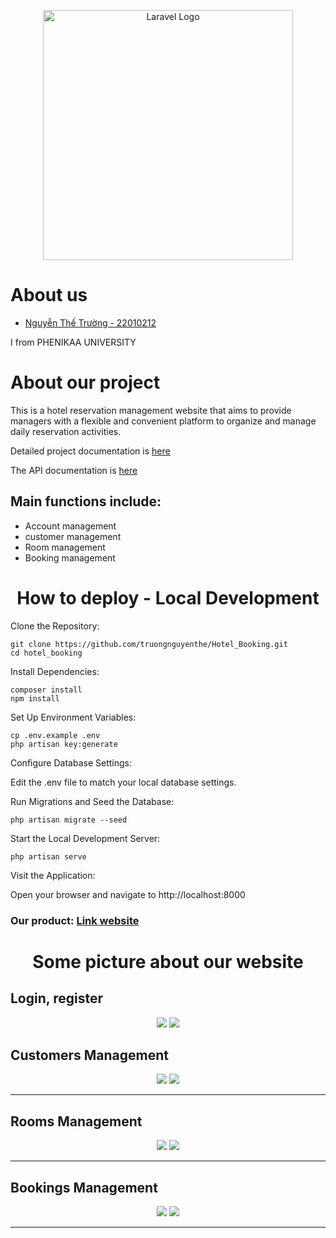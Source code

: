 <p align="center"><a href="https://laravel.com" target="_blank"><img src="https://raw.githubusercontent.com/laravel/art/master/logo-lockup/5%20SVG/2%20CMYK/1%20Full%20Color/laravel-logolockup-cmyk-red.svg" width="400" alt="Laravel Logo"></a></p>
<h1>About us</h1>
<ul>
    <a href = 'https://github.com/truongnguyenthe' ><li>Nguyễn Thế Trường - 22010212</li></a>
</ul>
<p>I from PHENIKAA UNIVERSITY</p>
<h1>About our project</h1>
<p>This is a hotel reservation management website that aims to provide managers with a flexible and convenient platform to organize and manage daily reservation activities.</p>
<p>Detailed project documentation is <a href='https://docs.google.com/document/d/1pPRFK8-7eGDwQK-s4U3D7Tsnr4lfjyCykh76kzrIU3Y/edit?usp=sharing'>here</a></p>
<p>The API documentation is <a href=''>here</a></p>
<h2>Main functions include:</h2>
<ul>
    <li>Account management</li>
     <li>customer management</li>
     <li>Room management</li>
     <li>Booking management</li>
     
</ul>
<h1 align='center'>How to deploy - Local Development</h1>
Clone the Repository:

    git clone https://github.com/truongnguyenthe/Hotel_Booking.git
    cd hotel_booking

Install Dependencies:

    composer install
    npm install

Set Up Environment Variables:

    cp .env.example .env
    php artisan key:generate

Configure Database Settings:

Edit the .env file to match your local database settings.

Run Migrations and Seed the Database:

    php artisan migrate --seed

Start the Local Development Server:

    php artisan serve

Visit the Application:

Open your browser and navigate to http://localhost:8000

<h3>Our product: <a href='https://supreme-system-jjrxpxjw4p793qxvw-8001.app.github.dev'>Link website</a></h3>
<h1 align='center'>Some picture about our website</h1>
<h2>Login, register</h2>
<div align='center'>
    <img src='https://drive.google.com/file/d/1feMhs6rwQ5uELSC3FJRHP8-QU2J2D1nW/view?usp=drive_link'>
    <img src='https://drive.google.com/file/d/1KiI4nqRewuudLyymn6Q7iB0wgKwkFv2d/view?usp=drive_link'>
</div>

<h2>Customers Management</h2>
<div align='center' >
    <img src='https://drive.google.com/file/d/134SLChx_fi1c1yKrPSgbypWPwvUucRP8/view?usp=drive_link'>
    <img src='https://drive.google.com/file/d/1_YOR_UpzNKZxHF1KSpP9FpxEMk57b4-I/view?usp=drive_link'>
</div>
<hr>
<h2>Rooms Management</h2>
<div align='center' >
    <img src='https://drive.google.com/file/d/1uJGPXA2HHwFL0nkg98p26ZjE_bzsd9p5/view?usp=drive_link'>
    <img src='https://drive.google.com/file/d/1T_wS5ECdFqJ91wSYZ--ZWDPHOUJRcFPV/view?usp=drive_link'>
</div>
<hr>
<h2>Bookings Management</h2>
<div align='center' >
    <img src='https://drive.google.com/file/d/1VPtR_ZKuMA_M-Vbs9ttLPxhU4kWa71t5/view?usp=drive_link'>
    <img src='https://drive.google.com/file/d/1u0qlPAPtjajfUgjhM_MiN4P1UyCmm1bz/view?usp=drive_link'>
</div>
<hr>
